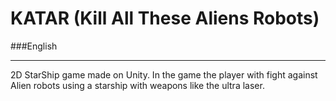 # KATAR (Kill All These Aliens Robots)

###English
___
2D StarShip game made on Unity. In the game the player with fight against Alien robots using a starship with weapons like the ultra laser.

